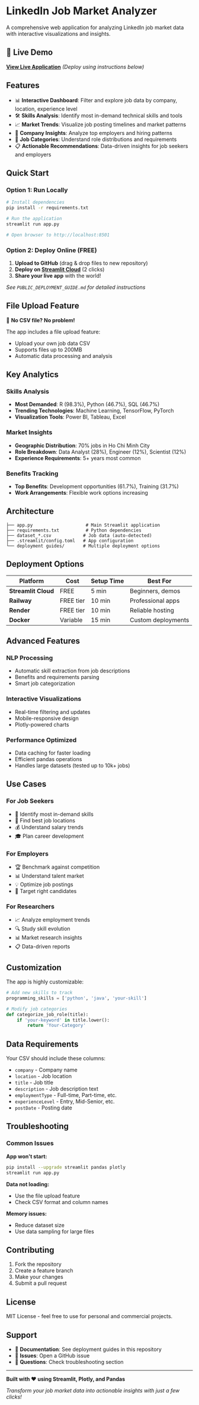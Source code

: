 # LinkedIn Job Market Analyzer

A comprehensive web application for analyzing LinkedIn job market data with interactive visualizations and insights.

## 🚀 Live Demo

**[View Live Application](https://your-app.streamlit.app)** *(Deploy using instructions below)*

## Features

- 📊 **Interactive Dashboard**: Filter and explore job data by company, location, experience level
- 🛠️ **Skills Analysis**: Identify most in-demand technical skills and tools
- 📈 **Market Trends**: Visualize job posting timelines and market patterns
- 🏢 **Company Insights**: Analyze top employers and hiring patterns
- 💼 **Job Categories**: Understand role distributions and requirements
- 📋 **Actionable Recommendations**: Data-driven insights for job seekers and employers

## Quick Start

### Option 1: Run Locally

```bash
# Install dependencies
pip install -r requirements.txt

# Run the application
streamlit run app.py

# Open browser to http://localhost:8501
```

### Option 2: Deploy Online (FREE)

1. **Upload to GitHub** (drag & drop files to new repository)
2. **Deploy on [Streamlit Cloud](https://share.streamlit.io)** (2 clicks)
3. **Share your live app** with the world!

*See `PUBLIC_DEPLOYMENT_GUIDE.md` for detailed instructions*

## File Upload Feature

🎯 **No CSV file? No problem!** 

The app includes a file upload feature:
- Upload your own job data CSV
- Supports files up to 200MB
- Automatic data processing and analysis

## Key Analytics

### Skills Analysis
- **Most Demanded**: R (98.3%), Python (46.7%), SQL (46.7%)
- **Trending Technologies**: Machine Learning, TensorFlow, PyTorch
- **Visualization Tools**: Power BI, Tableau, Excel

### Market Insights
- **Geographic Distribution**: 70% jobs in Ho Chi Minh City
- **Role Breakdown**: Data Analyst (28%), Engineer (12%), Scientist (12%)
- **Experience Requirements**: 5+ years most common

### Benefits Tracking
- **Top Benefits**: Development opportunities (61.7%), Training (31.7%)
- **Work Arrangements**: Flexible work options increasing

## Architecture

```
├── app.py                    # Main Streamlit application
├── requirements.txt          # Python dependencies
├── dataset_*.csv            # Job data (auto-detected)
├── .streamlit/config.toml   # App configuration
└── deployment guides/       # Multiple deployment options
```

## Deployment Options

| Platform | Cost | Setup Time | Best For |
|----------|------|------------|----------|
| **Streamlit Cloud** | FREE | 5 min | Beginners, demos |
| **Railway** | FREE tier | 10 min | Professional apps |
| **Render** | FREE tier | 10 min | Reliable hosting |
| **Docker** | Variable | 15 min | Custom deployments |

## Advanced Features

### NLP Processing
- Automatic skill extraction from job descriptions
- Benefits and requirements parsing
- Smart job categorization

### Interactive Visualizations
- Real-time filtering and updates
- Mobile-responsive design
- Plotly-powered charts

### Performance Optimized
- Data caching for faster loading
- Efficient pandas operations
- Handles large datasets (tested up to 10k+ jobs)

## Use Cases

### For Job Seekers
- 🎯 Identify most in-demand skills
- 📍 Find best job locations
- 💰 Understand salary trends
- 🎓 Plan career development

### For Employers
- 🏆 Benchmark against competition
- 📊 Understand talent market
- 💡 Optimize job postings
- 🎯 Target right candidates

### For Researchers
- 📈 Analyze employment trends
- 🔍 Study skill evolution
- 📊 Market research insights
- 📋 Data-driven reports

## Customization

The app is highly customizable:

```python
# Add new skills to track
programming_skills = ['python', 'java', 'your-skill']

# Modify job categories
def categorize_job_role(title):
    if 'your-keyword' in title.lower():
        return 'Your-Category'
```

## Data Requirements

Your CSV should include these columns:
- `company` - Company name
- `location` - Job location
- `title` - Job title
- `description` - Job description text
- `employmentType` - Full-time, Part-time, etc.
- `experienceLevel` - Entry, Mid-Senior, etc.
- `postDate` - Posting date

## Troubleshooting

### Common Issues

**App won't start:**
```bash
pip install --upgrade streamlit pandas plotly
streamlit run app.py
```

**Data not loading:**
- Use the file upload feature
- Check CSV format and column names

**Memory issues:**
- Reduce dataset size
- Use data sampling for large files

## Contributing

1. Fork the repository
2. Create a feature branch
3. Make your changes
4. Submit a pull request

## License

MIT License - feel free to use for personal and commercial projects.

## Support

- 📖 **Documentation**: See deployment guides in this repository
- 🐛 **Issues**: Open a GitHub issue
- 💬 **Questions**: Check troubleshooting section

---

**Built with ❤️ using Streamlit, Plotly, and Pandas**

*Transform your job market data into actionable insights with just a few clicks!*